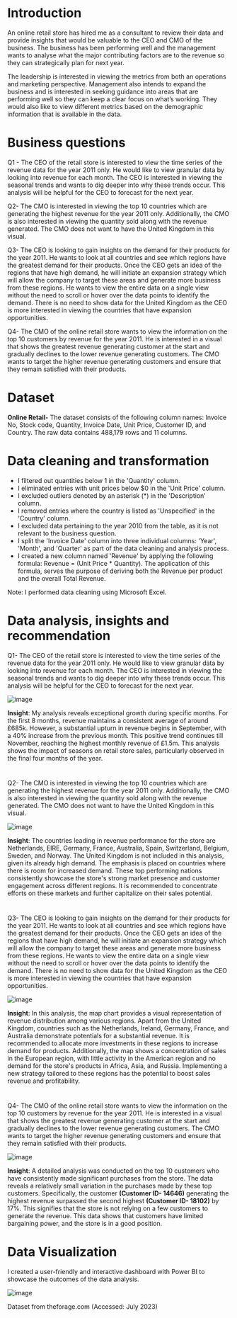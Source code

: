# Introduction

An online retail store has hired me as a consultant to review their data and provide insights that would be valuable to the CEO and CMO of the business. The business has been performing well and the management wants to analyse what the major contributing factors are to the revenue so they can strategically plan for next year.

The leadership is interested in viewing the metrics from both an operations and marketing perspective. Management also intends to expand the business and is interested in seeking guidance into areas that are performing well so they can keep a clear focus on what’s working. They would also like to view different metrics based on the demographic information that is available in the data.

# Business questions

Q1 - The CEO of the retail store is interested to view the time series of the revenue data for the year 2011 only. He would like to view granular data by looking into revenue for each month. The CEO is interested in viewing the seasonal trends and wants to dig deeper into why these trends occur. This analysis will be helpful for the CEO to forecast for the next year.

Q2- The CMO is interested in viewing the top 10 countries which are generating the highest revenue for the year 2011 only. Additionally, the CMO is also interested in viewing the quantity sold along with the revenue generated. The CMO does not want to have the United Kingdom in this visual.

Q3- The CEO is looking to gain insights on the demand for their products for the year 2011. He wants to look at all countries and see which regions have the greatest demand for their products. Once the CEO gets an idea of the regions that have high demand, he will initiate an expansion strategy which will allow the company to target these areas and generate more business from these regions. He wants to view the entire data on a single view without the need to scroll or hover over the data points to identify the demand. There is no need to show data for the United Kingdom as the CEO is more interested in viewing the countries that have expansion opportunities.

Q4- The CMO of the online retail store wants to view the information on the top 10 customers by revenue for the year 2011. He is interested in a visual that shows the greatest revenue generating customer at the start and gradually declines to the lower revenue generating customers. The CMO wants to target the higher revenue generating customers and ensure that they remain satisfied with their products.

# Dataset

**Online Retail-** The dataset consists of the following column names: Invoice No, Stock code, Quantity, Invoice Date, Unit Price, Customer ID, and Country.
The raw data contains 488,179 rows and 11 columns.

# Data cleaning and transformation
* I filtered out quantities below 1 in the 'Quantity' column.
* I eliminated entries with unit prices below $0 in the 'Unit Price' column.
* I excluded outliers denoted by an asterisk (*) in the 'Description' column.
* I removed entries where the country is listed as 'Unspecified' in the 'Country' column.
* I excluded data pertaining to the year 2010 from the table, as it is not relevant to the business question.
* I split the 'Invoice Date' column into three individual columns: 'Year', 'Month', and 'Quarter' as part of the data cleaning and analysis process.
* I created a new column named 'Revenue' by applying the following formula: Revenue = (Unit Price * Quantity). The application of this formula, serves the purpose of deriving both the Revenue per product and the overall Total Revenue.

Note: I performed data cleaning using Microsoft Excel.

# Data analysis, insights and recommendation

Q1- The CEO of the retail store is interested to view the time series of the revenue data for the year 2011 only. He would like to view granular data by looking into revenue for each month. The CEO is interested in viewing the seasonal trends and wants to dig deeper into why these trends occur. This analysis will be helpful for the CEO to forecast for the next year.

![image](https://github.com/Tanpepper29/ONLINE-RETAIL-STORE-ANALYSIS-AND-INSIGHTS/assets/137109080/ee672077-8f24-489a-b3ef-cb76040074e1)

**Insight**: My analysis reveals exceptional growth during specific months. For the first 8 months, revenue maintains a consistent average of around £685k. However, a substantial upturn in revenue begins in September, with a 40% increase from the previous month.  This positive trend continues till November, reaching the highest monthly revenue of £1.5m. This analysis shows the impact of seasons on retail store sales, particularly observed in the final four months of the year.

# 

Q2- The CMO is interested in viewing the top 10 countries which are generating the highest revenue for the year 2011 only. Additionally, the CMO is also interested in viewing the quantity sold along with the revenue generated. The CMO does not want to have the United Kingdom in this visual.
   
![image](https://github.com/Tanpepper29/DATA-VISUALIZATION-/assets/137109080/c9f7ca18-a201-461f-b0ba-0b0a51b5f029)

**Insight**: The countries leading in revenue performance for the store are Netherlands, EIRE, Germany, France, Australia, Spain, Switzerland, Belgium, Sweden, and Norway. The United Kingdom is not included in this analysis, given its already high demand. The emphasis is placed on countries where there is room for increased demand. These top performing nations consistently showcase the store's strong market presence and customer engagement across different regions. It is recommended to concentrate efforts on these markets and further capitalize on their sales potential.      

# 

Q3- The CEO is looking to gain insights on the demand for their products for the year 2011. He wants to look at all countries and see which regions have the greatest demand for their products. Once the CEO gets an idea of the regions that have high demand, he will initiate an expansion strategy which will allow the company to target these areas and generate more business from these regions. He wants to view the entire data on a single view without the need to scroll or hover over the data points to identify the demand. There is no need to show data for the United Kingdom as the CEO is more interested in viewing the countries that have expansion opportunities.
   
![image](https://github.com/Tanpepper29/ONLINE-RETAIL-STORE-ANALYSIS-AND-INSIGHTS/assets/137109080/b712510f-d8ae-49e7-a570-a6ace3055534)

**Insight**: In this analysis, the map chart provides a visual representation of revenue distribution among various regions. Apart from the United Kingdom, countries such as the Netherlands, Ireland, Germany, France, and Australia demonstrate potentials for a substantial revenue. It is recommended to allocate more investments in these regions to increase demand for products. Additionally, the map shows a concentration of sales in the European region, with little activity in the American region and no demand for the store's products in Africa, Asia, and Russia. Implementing a new strategy tailored to these regions has the potential to boost sales revenue and profitability.

# 

Q4- The CMO of the online retail store wants to view the information on the top 10 customers by revenue for the year 2011. He is interested in a visual that shows the greatest revenue generating customer at the start and gradually declines to the lower revenue generating customers. The CMO wants to target the higher revenue generating customers and ensure that they remain satisfied with their products.
   
![image](https://github.com/Tanpepper29/DATA-VISUALIZATION-/assets/137109080/2d520ab5-42a4-4d34-98f9-50adef0ada6d)

**Insight**: A detailed analysis was conducted on the top 10 customers who have consistently made significant purchases from the store. The data reveals a relatively small variation in the purchases made by these top customers. Specifically, the customer **(Customer ID- 14646)** generating the highest revenue surpassed the second highest **(Customer ID- 18102)** by 17%. This signifies that the store is not relying on a few customers to generate the revenue. This data shows that customers have limited bargaining power, and the store is in a good position.



# Data Visualization

I created a user-friendly and interactive dashboard with Power BI to showcase the outcomes of the data analysis.

![image](https://github.com/Tanpepper29/ONLINE-RETAIL-STORE-ANALYSIS-AND-INSIGHTS/assets/137109080/fbb8cce0-cb65-4a9c-a2c0-ac32a0d59064)

Dataset from theforage.com (Accessed: July 2023)








